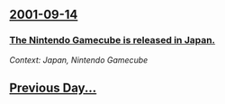 ## [2001-09-14](/news/2001/09/14/index.md)

### [ The Nintendo Gamecube is released in Japan.](/news/2001/09/14/the-nintendo-gamecube-is-released-in-japan.md)
_Context: Japan, Nintendo Gamecube_

## [Previous Day...](/news/2001/09/13/index.md)

